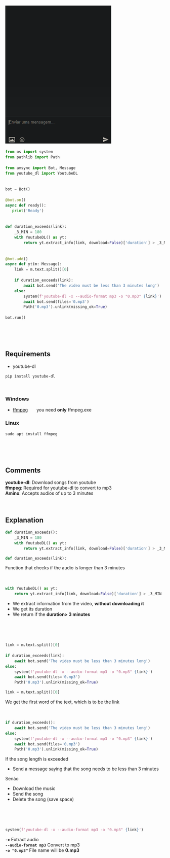 ![](showing.gif)
```py
from os import system
from pathlib import Path

from amsync import Bot, Message
from youtube_dl import YoutubeDL


bot = Bot()

@bot.on()
async def ready():
   print('Ready')


def duration_exceeds(link):
    _3_MIN = 180
    with YoutubeDL() as yt:
        return yt.extract_info(link, download=False)['duration'] > _3_MIN


@bot.add()
async def yt(m: Message):
    link = m.text.split()[0]

    if duration_exceeds(link):
        await bot.send('The video must be less than 3 minutes long')
    else:
        system(f'youtube-dl -x --audio-format mp3 -o "0.mp3" {link}')
        await bot.send(files='0.mp3')
        Path('0.mp3').unlink(missing_ok=True)

bot.run()
```
<br>
<br>
<br>

## Requirements
* youtube-dl
```
pip install youtube-dl
```
<br>

### **Windows**
* [ffmpeg](https://www.gyan.dev/ffmpeg/builds/ffmpeg-release-essentials.7z) 
&nbsp;&nbsp;&nbsp;&nbsp;&nbsp;&nbsp;you need **only** ffmpeg.exe
### **Linux**
```
sudo apt install ffmpeg
```
<br>
<br>
<br>

## Comments
**youtube-dl**: Download songs from youtube
<br>
**ffmpeg**: Required for youtube-dl to convert to mp3
<br>
**Amino**: Accepts audios of up to 3 minutes
<br>
<br>
<br>

## Explanation

```py
def duration_exceeds():
    _3_MIN = 180
    with YoutubeDL() as yt:
        return yt.extract_info(link, download=False)['duration'] > _3_MIN
```

```py
def duration_exceeds(link):
```
Function that checks if the audio is longer than 3 minutes
<br>
<br>
<br>

```py
with YoutubeDL() as yt:
    return yt.extract_info(link, download=False)['duration'] > _3_MIN
```
* We extract information from the video, **without downloading it**
* We get its duration
* We return if the **duration> 3 minutes**
<br>
<br>
<br>

```py
link = m.text.split()[0]

if duration_exceeds(link):
    await bot.send('The video must be less than 3 minutes long')
else:
    system(f'youtube-dl -x --audio-format mp3 -o "0.mp3" {link}')
    await bot.send(files='0.mp3')
    Path('0.mp3').unlink(missing_ok=True)
```
```py
link = m.text.split()[0]
```
We get the first word of the text, which is to be the link
<br>
<br>
<br>

```py
if duration_exceeds():
    await bot.send('The video must be less than 3 minutes long')
else:
    system(f'youtube-dl -x --audio-format mp3 -o "0.mp3" {link}')
    await bot.send(files='0.mp3')
    Path('0.mp3').unlink(missing_ok=True)
```
If the song length is exceeded
* Send a message saying that the song needs to be less than 3 minutes

Senão
* Download the music
* Send the song
* Delete the song (save space)
<br>
<br>
<br>

```py
system(f'youtube-dl -x --audio-format mp3 -o "0.mp3" {link}')
```
**`-x`** Extract audio
\
**`--audio-format mp3`** Convert to mp3
\
**`-o "0.mp3"`** File name will be **0.mp3**